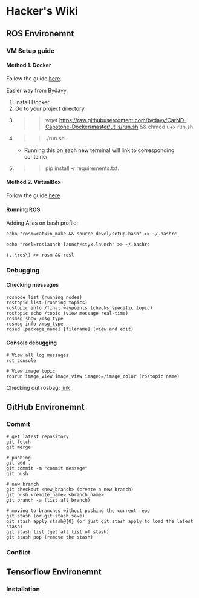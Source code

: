 # Hacker's Wiki

## ROS Environemnt

### VM Setup guide
#### Method 1. Docker
Follow the guide [here](https://classroom.udacity.com/nanodegrees/nd013/parts/40f38239-66b6-46ec-ae68-03afd8a601c8/modules/0949fca6-b379-42af-a919-ee50aa304e6a/lessons/f758c44c-5e40-4e01-93b5-1a82aa4e044f/concepts/16cf4a78-4fc7-49e1-8621-3450ca938b77). 

Easier way from [Bydavy](https://github.com/bydavy/CarND-Capstone-Docker).

1. Install Docker.  
2. Go to your project directory.  
3. >> wget https://raw.githubusercontent.com/bydavy/CarND-Capstone-Docker/master/utils/run.sh && chmod u+x run.sh  
4. >> ./run.sh
	- Running this on each new terminal will link to corresponding container
5. >> pip install -r requirements.txt.

#### Method 2. VirtualBox
Follow the guide [here](https://classroom.udacity.com/nanodegrees/nd013/parts/6047fe34-d93c-4f50-8336-b70ef10cb4b2/modules/e1a23b06-329a-4684-a717-ad476f0d8dff/lessons/462c933d-9f24-42d3-8bdc-a08a5fc866e4/concepts/1f6c617c-c8f2-4b44-9906-d192ba7ff924)

#### Running ROS

Adding Alias on bash profile:
```
echo "rosm=catkin_make && source devel/setup.bash" >> ~/.bashrc  
```
```
echo "rosl=roslaunch launch/styx.launch" >> ~/.bashrc
```  
```
(..\ros\) >> rosm && rosl
```

### Debugging
#### Checking messages
```
rosnode list (running nodes)
rostopic list (running topics)
rostopic info /final waypoints (checks specific topic)
rostopic echo /topic (view message real-time)
rosmsg show /msg_type
rosmsg info /msg_type
rosed [package_name] [filename] (view and edit)
```

#### Console debugging

```
# View all log messages
rqt_console

# View image topic
rosrun image_view image_view image:=/image_color (rostopic name)
```

Checking out rosbag: [link](https://classroom.udacity.com/nanodegrees/nd013/parts/6047fe34-d93c-4f50-8336-b70ef10cb4b2/modules/e1a23b06-329a-4684-a717-ad476f0d8dff/lessons/462c933d-9f24-42d3-8bdc-a08a5fc866e4/concepts/3251f513-2f82-4d5d-88b6-9d646bbd9101)

## GitHub Environemnt

### Commit
```
# get latest repository
git fetch
git merge

# pushing
git add .
git commit -m "commit message"
git push

# new branch
git checkout <new_branch> (create a new branch)
git push <remote_name> <branch_name>
git branch -a (list all branch)

# moving to branches without pushing the current repo
git stash (or git stash save)
git stash apply stash@{0} (or just git stash apply to load the latest stash)
git stash list (get all list of stash)
git stash pop (remove the stash)
```

### Conflict



## Tensorflow Environemnt

### Installation

